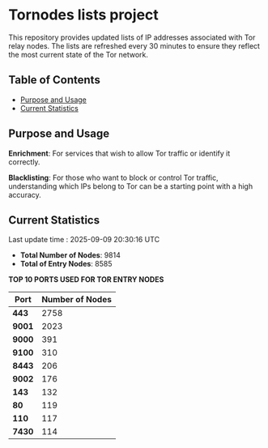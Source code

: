 # Tornodes lists project

This repository provides updated lists of IP addresses associated with Tor relay nodes. The lists are refreshed every 30 minutes to ensure they reflect the most current state of the Tor network.

## Table of Contents

- [Purpose and Usage](#purpose-and-usage)
- [Current Statistics](#current-statistics)


## Purpose and Usage

**Enrichment**: For services that wish to allow Tor traffic or identify it correctly.

**Blacklisting**: For those who want to block or control Tor traffic, understanding which IPs belong to Tor can be a starting point with a high accuracy.

## Current Statistics

Last update time : 2025-09-09 20:30:16 UTC

- **Total Number of Nodes**: 9814
- **Total of Entry Nodes**: 8585

**TOP 10 PORTS USED FOR TOR ENTRY NODES**

| **Port** | **Number of Nodes** |
|------|-----------------|
| **443**   | 2758  |
| **9001**   | 2023  |
| **9000**   | 391  |
| **9100**   | 310  |
| **8443**   | 206  |
| **9002**   | 176  |
| **143**   | 132  |
| **80**   | 119  |
| **110**   | 117  |
| **7430**   | 114  |

